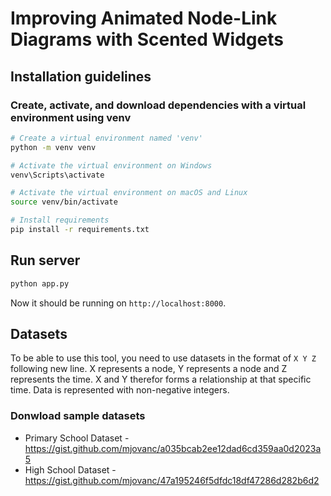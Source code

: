 # Improving Animated Node-Link Diagrams with Scented Widgets

## Installation guidelines

### Create, activate, and download dependencies with a virtual environment using venv

```bash
# Create a virtual environment named 'venv'
python -m venv venv

# Activate the virtual environment on Windows
venv\Scripts\activate

# Activate the virtual environment on macOS and Linux
source venv/bin/activate

# Install requirements
pip install -r requirements.txt
```

## Run server 
```bash
python app.py
```

Now it should be running on `http://localhost:8000`. 

## Datasets

To be able to use this tool, you need to use datasets in the format of `X Y Z` following new line. X represents a node, Y represents a node and Z represents the time. X and Y therefor forms a relationship at that specific time. Data is represented with non-negative integers. 

### Donwload sample datasets

- Primary School Dataset - https://gist.github.com/mjovanc/a035bcab2ee12dad6cd359aa0d2023a5
- High School Dataset - https://gist.github.com/mjovanc/47a195246f5dfdc18df47286d282b6d2

